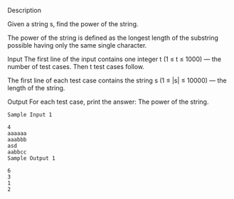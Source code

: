 Description

Given a string s, find the power of the string.

The power of the string is defined as the longest length of the substring possible having only the same single character.


Input
The first line of the input contains one integer t (1 ≤ t ≤ 1000) — the number of test cases. Then t test cases follow.

The first line of each test case contains the string s (1 ≤ |s| ≤ 10000) — the length of the string.


Output
For each test case, print the answer: The power of the string.

```
Sample Input 1 

4
aaaaaa
aaabbb
asd
aabbcc
Sample Output 1

6
3
1
2
```
